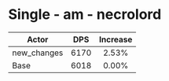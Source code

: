 # Single - am - necrolord
| Actor | DPS | Increase |
|---|:---:|:---:|
|new_changes|6170|2.53%|
|Base|6018|0.00%|
